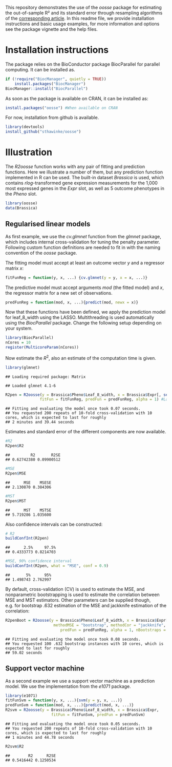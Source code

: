 
This repository demonstrates the use of the *oosse* package for
estimating the out-of-sample R² and its standard error through
resampling algorithms of the [corresponding
article](https://arxiv.org/abs/2302.05131). In this readme file, we
provide installation instructions and basic usage examples, for more
information and options see the package vignette and the help files.

# Installation instructions

The package relies on the BioConductor package BiocParallel for parallel
computing. It can be installed as.

``` r
if (!require("BiocManager", quietly = TRUE))
    install.packages("BiocManager")
BiocManager::install("BiocParallel")
```

As soon as the package is available on CRAN, it can be installed as:

``` r
install.packages("oosse") #When available on CRAN
```

For now, installation from github is available.

``` r
library(devtools)
install_github("sthawinke/oosse")
```

# Illustration

The *R2oosse* function works with any pair of fitting and prediction
functions. Here we illustrate a number of them, but any prediction
function implemented in R can be used. The built-in dataset *Brassica*
is used, which contains *rlog*-transformed gene expression measurements
for the 1,000 most expressed genes in the *Expr* slot, as well as 5
outcome phenotypes in the *Pheno* slot.

``` r
library(oosse)
data(Brassica)
```

## Regularised linear models

As first example, we use the *cv.glmnet* function from the *glmnet*
package, which includes internal cross-validation for tuning the penalty
parameter. Following custom function definitions are needed to fit in
with the naming convention of the *oosse* package.

The fitting model must accept at least an outcome vector *y* and a
regressor matrix *x*:

``` r
fitFunReg = function(y, x, ...) {cv.glmnet(y = y, x = x, ...)}
```

The predictive model must accept arguments *mod* (the fitted model) and
*x*, the regressor matrix for a new set of observations.

``` r
predFunReg = function(mod, x, ...){predict(mod, newx = x)}
```

Now that these functions have been defined, we apply the prediction
model for leaf_8\_width using the LASSO. Multithreading is used
automatically using the *BiocParallel* package. Change the following
setup depending on your system.

``` r
library(BiocParallel)
nCores = 10
register(MulticoreParam(nCores))
```

Now estimate the $R^2$, also an estimate of the computation time is
given.

``` r
library(glmnet)
```

    ## Loading required package: Matrix

    ## Loaded glmnet 4.1-6

``` r
R2pen = R2oosse(y = Brassica$Pheno$Leaf_8_width, x = Brassica$Expr[, seq_len(1e2)], 
               fitFun = fitFunReg, predFun = predFunReg, alpha = 1) #Lasso model
```

    ## Fitting and evaluating the model once took 0.07 seconds.
    ## You requested 200 repeats of 10-fold cross-validation with 10 cores, which is expected to last for roughly
    ## 2 minutes and 39.44 seconds

Estimates and standard error of the different components are now
available.

``` r
#R2
R2pen$R2
```

    ##         R2       R2SE 
    ## 0.62742380 0.09900512

``` r
#MSE
R2pen$MSE
```

    ##      MSE    MSESE 
    ## 2.130870 0.384306

``` r
#MST
R2pen$MST
```

    ##      MST    MSTSE 
    ## 5.719286 1.035600

Also confidence intervals can be constructed:

``` r
# R2
buildConfInt(R2pen)
```

    ##      2.5%     97.5% 
    ## 0.4333773 0.8214703

``` r
#MSE, 90% confidence interval
buildConfInt(R2pen, what = "MSE", conf = 0.9)
```

    ##       5%      95% 
    ## 1.498743 2.762997

By default, cross-validation (CV) is used to estimate the MSE, and
nonparametric bootstrapping is used to estimate the correlation between
MSE and MST estimators. Other parameters can be supplied though,
e.g. for bootstrap .632 estimation of the MSE and jackknife estimation
of the correlation:

``` r
R2penBoot = R2oosse(y = Brassica$Pheno$Leaf_8_width, x = Brassica$Expr[, seq_len(1e2)],
                     methodMSE = "bootstrap", methodCor = "jackknife", fitFun = fitFunReg,
                        predFun = predFunReg, alpha = 1, nBootstraps = 1e2)#Lasso model
```

    ## Fitting and evaluating the model once took 0.08 seconds.
    ## You requested 100 .632 bootstrap instances with 10 cores, which is expected to last for roughly
    ## 59.02 seconds

## Support vector machine

As a second example we use a support vector machine as a prediction
model. We use the implementation from the *e1071* package.

``` r
library(e1071)
fitFunSvm = function(y, x, ...){svm(y = y, x, ...)}
predFunSvm = function(mod, x, ...){predict(mod, x, ...)}
R2svm = R2oosse(y = Brassica$Pheno$Leaf_8_width, x = Brassica$Expr,
                    fitFun = fitFunSvm, predFun = predFunSvm)
```

    ## Fitting and evaluating the model once took 0.05 seconds.
    ## You requested 200 repeats of 10-fold cross-validation with 10 cores, which is expected to last for roughly
    ## 1 minutes and 44.78 seconds

``` r
R2svm$R2
```

    ##        R2      R2SE 
    ## 0.5416442 0.1250534

